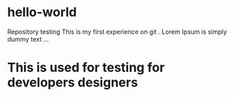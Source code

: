 # hello-world
Repository testing
This is my first experience on git .
Lorem Ipsum is simply dummy text ...
# This is used for testing for developers designers
